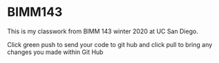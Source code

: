 # BIMM143

This is my classwork from BIMM 143 winter 2020 at UC San Diego.

Click green push to send your code to git hub and click pull to bring any changes you made within Git Hub
